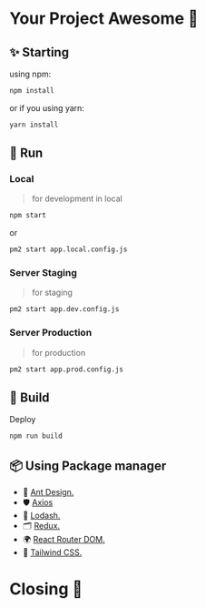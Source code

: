 # Your Project Awesome 🚀

## ✨ Starting
using npm:
```bash
npm install
```
or if you using yarn:
```bash
yarn install
```

## 🐢 Run
### Local
> for development in local
```bash
npm start
```
or
```bash
pm2 start app.local.config.js
```

### Server Staging
> for staging
```bash
pm2 start app.dev.config.js
```

### Server Production
> for production
```bash production
pm2 start app.prod.config.js
```

## 🍔 Build
Deploy
```bash
npm run build
```

## 📦 Using Package manager 

- 🌈 [Ant Design.](https://ant.design/)
- 🛡 [Axios](https://axios-http.com/docs/intro)
- 📖 [Lodash.](https://lodash.com/)
- 🗂️ [Redux.](https://redux.js.org/introduction/getting-started)
- 🌍 [React Router DOM.](https://reactrouter.com/en/main)
- 🎨 [Tailwind CSS.](https://tailwindcss.com/docs/installation)

# Closing 🏁
